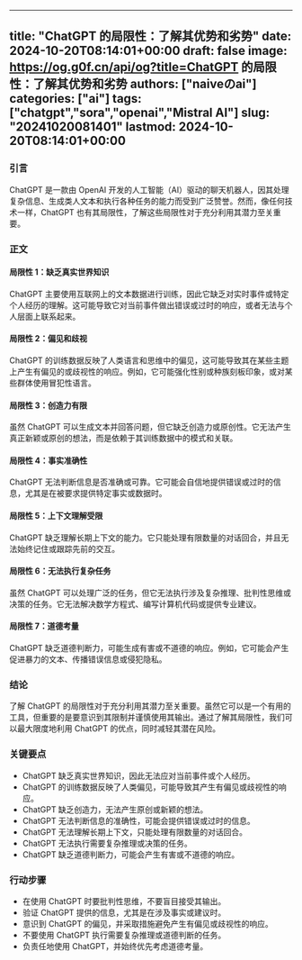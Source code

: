 
---
title: "ChatGPT 的局限性：了解其优势和劣势"
date: 2024-10-20T08:14:01+00:00
draft: false
image: https://og.g0f.cn/api/og?title=ChatGPT 的局限性：了解其优势和劣势
authors: ["naiveのai"]
categories: ["ai"]
tags: ["chatgpt","sora","openai","Mistral AI"]
slug: "20241020081401"
lastmod: 2024-10-20T08:14:01+00:00
---
### 引言

ChatGPT 是一款由 OpenAI 开发的人工智能（AI）驱动的聊天机器人，因其处理复杂信息、生成类人文本和执行各种任务的能力而受到广泛赞誉。然而，像任何技术一样，ChatGPT 也有其局限性，了解这些局限性对于充分利用其潜力至关重要。

### 正文

#### 局限性 1：缺乏真实世界知识

ChatGPT 主要使用互联网上的文本数据进行训练，因此它缺乏对实时事件或特定个人经历的理解。这可能导致它对当前事件做出错误或过时的响应，或者无法与个人层面上联系起来。

#### 局限性 2：偏见和歧视

ChatGPT 的训练数据反映了人类语言和思维中的偏见，这可能导致其在某些主题上产生有偏见的或歧视性的响应。例如，它可能强化性别或种族刻板印象，或对某些群体使用冒犯性语言。

#### 局限性 3：创造力有限

虽然 ChatGPT 可以生成文本并回答问题，但它缺乏创造力或原创性。它无法产生真正新颖或原创的想法，而是依赖于其训练数据中的模式和关联。

#### 局限性 4：事实准确性

ChatGPT 无法判断信息是否准确或可靠。它可能会自信地提供错误或过时的信息，尤其是在被要求提供特定事实或数据时。

#### 局限性 5：上下文理解受限

ChatGPT 缺乏理解长期上下文的能力。它只能处理有限数量的对话回合，并且无法始终记住或跟踪先前的交互。

#### 局限性 6：无法执行复杂任务

虽然 ChatGPT 可以处理广泛的任务，但它无法执行涉及复杂推理、批判性思维或决策的任务。它无法解决数学方程式、编写计算机代码或提供专业建议。

#### 局限性 7：道德考量

ChatGPT 缺乏道德判断力，可能生成有害或不道德的响应。例如，它可能会产生促进暴力的文本、传播错误信息或侵犯隐私。

### 结论

了解 ChatGPT 的局限性对于充分利用其潜力至关重要。虽然它可以是一个有用的工具，但重要的是要意识到其限制并谨慎使用其输出。通过了解其局限性，我们可以最大限度地利用 ChatGPT 的优点，同时减轻其潜在风险。

### 关键要点

* ChatGPT 缺乏真实世界知识，因此无法应对当前事件或个人经历。
* ChatGPT 的训练数据反映了人类偏见，可能导致其产生有偏见或歧视性的响应。
* ChatGPT 缺乏创造力，无法产生原创或新颖的想法。
* ChatGPT 无法判断信息的准确性，可能会提供错误或过时的信息。
* ChatGPT 无法理解长期上下文，只能处理有限数量的对话回合。
* ChatGPT 无法执行需要复杂推理或决策的任务。
* ChatGPT 缺乏道德判断力，可能会产生有害或不道德的响应。

### 行动步骤

* 在使用 ChatGPT 时要批判性思维，不要盲目接受其输出。
* 验证 ChatGPT 提供的信息，尤其是在涉及事实或建议时。
* 意识到 ChatGPT 的偏见，并采取措施避免产生有偏见或歧视性的响应。
* 不要使用 ChatGPT 执行需要复杂推理或道德判断的任务。
* 负责任地使用 ChatGPT，并始终优先考虑道德考量。